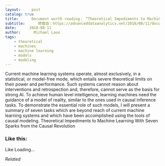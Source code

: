 ```yaml
---
layout:     post
catalog: true
title:      Document worth reading： “Theoretical Impediments to Machine Learning With Seven Sparks from the Causal Revolution”
subtitle:      转载自：https://advanceddataanalytics.net/2018/08/11/document-worth-reading-theoretical-impediments-to-machine-learning-with-seven-sparks-from-the-causal-revolution/
date:      2018-08-11
author:      Michael Laux
tags:
    - theoretical
    - machines
    - machine learning
    - models
    - modeling
---
```


Current machine learning systems operate, almost exclusively, in a statistical, or model-free mode, which entails severe theoretical limits on their power and performance. Such systems cannot reason about interventions and retrospection and, therefore, cannot serve as the basis for strong AI. To achieve human level intelligence, learning machines need the guidance of a model of reality, similar to the ones used in causal inference tasks. To demonstrate the essential role of such models, I will present a summary of seven tasks which are beyond reach of current machine learning systems and which have been accomplished using the tools of causal modeling. Theoretical Impediments to Machine Learning With Seven Sparks from the Causal Revolution





### Like this:

Like Loading...


*Related*

